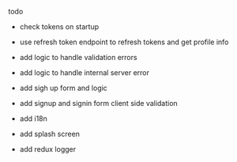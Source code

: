 todo
- check tokens on startup
- use refresh token endpoint to refresh tokens and get profile info
- add logic to handle validation errors
- add logic to handle internal server error

- add sigh up form and logic

- add signup and signin form client side validation


- add i18n
- add splash screen
- add redux logger
